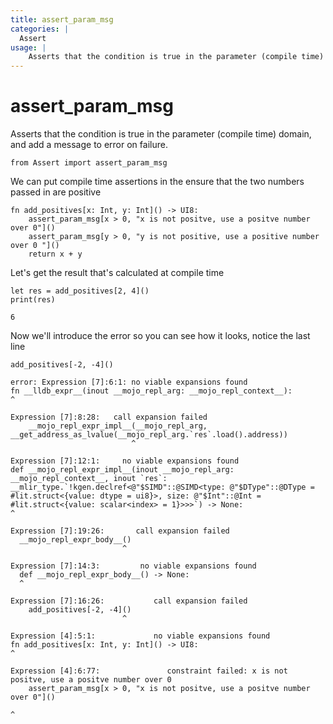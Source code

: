 ```yaml
---
title: assert_param_msg
categories: |
  Assert
usage: |
    Asserts that the condition is true in the parameter (compile time) domain, and add a message to error on failure.
---
```

# assert_param_msg
Asserts that the condition is true in the parameter (compile time) domain, and add a message to error on failure.


```mojo
from Assert import assert_param_msg
```

We can put compile time assertions in the ensure that the two numbers passed in are positive


```mojo
fn add_positives[x: Int, y: Int]() -> UI8:
    assert_param_msg[x > 0, "x is not positve, use a positve number over 0"]()
    assert_param_msg[y > 0, "y is not positive, use a positive number over 0 "]()
    return x + y
```

Let's get the result that's calculated at compile time


```mojo
let res = add_positives[2, 4]()
print(res)
```

    6


Now we'll introduce the error so you can see how it looks, notice the last line


```mojo
add_positives[-2, -4]()
```

    error: Expression [7]:6:1: no viable expansions found
    fn __lldb_expr__(inout __mojo_repl_arg: __mojo_repl_context__):
    ^
    
    Expression [7]:8:28:   call expansion failed
        __mojo_repl_expr_impl__(__mojo_repl_arg, __get_address_as_lvalue(__mojo_repl_arg.`res`.load().address))
                               ^
    
    Expression [7]:12:1:     no viable expansions found
    def __mojo_repl_expr_impl__(inout __mojo_repl_arg: __mojo_repl_context__, inout `res`: __mlir_type.`!kgen.declref<@"$SIMD"::@SIMD<type: @"$DType"::@DType = #lit.struct<{value: dtype = ui8}>, size: @"$Int"::@Int = #lit.struct<{value: scalar<index> = 1}>>>`) -> None:
    ^
    
    Expression [7]:19:26:       call expansion failed
      __mojo_repl_expr_body__()
                             ^
    
    Expression [7]:14:3:         no viable expansions found
      def __mojo_repl_expr_body__() -> None:
      ^
    
    Expression [7]:16:26:           call expansion failed
        add_positives[-2, -4]()
                             ^
    
    Expression [4]:5:1:             no viable expansions found
    fn add_positives[x: Int, y: Int]() -> UI8:
    ^
    
    Expression [4]:6:77:               constraint failed: x is not positve, use a positve number over 0
        assert_param_msg[x > 0, "x is not positve, use a positve number over 0"]()
                                                                                ^
    

